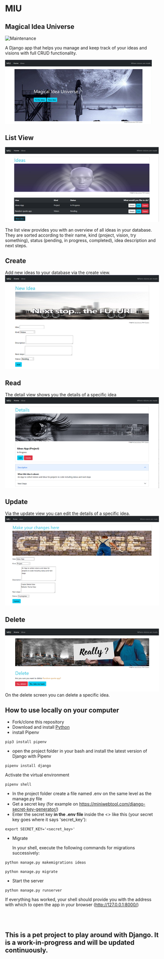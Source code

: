 # MIU

## Magical Idea Universe

![Maintenance](https://img.shields.io/badge/Maintained%3F-yes-green.svg)

A Django app that helps you manage and keep track of your ideas and visions with full CRUD functionality.

![screenshot](static/img/screenshot_home.PNG)

## List View

![screenshot](static/img/screenshot_idealist.PNG)

The list view provides you with an overview of all ideas in your database. They are sorted according to their name, kind (project, vision, try something), status (pending, in progress, completed), idea description and next steps.

## Create

Add new ideas to your database via the create view.
![screenshot](static/img/screenshot_new.PNG)

## Read

The detail view shows you the details of a specific idea
![screenshot](static/img/screenshot_details.PNG)

## Update

Via the update view you can edit the details of a specific idea.
![screenshot](static/img/screenshot_edit.PNG)

## Delete

![screenshot](static/img/screenshot_delete.PNG)
On the delete screen you can delete a specific idea.

## How to use locally on your computer

- Fork/clone this repository
- Download and install [Python](https://www.python.org/downloads/)
- install Pipenv

```
pip3 install pipenv
```

- open the project folder in your bash and install the latest version of Django with Pipenv

```
pipenv install django
```

Activate the virtual environment

```
pipenv shell
```

- In the project folder create a file named .env on the same level as the manage.py file
- Get a secret key (for example on https://miniwebtool.com/django-secret-key-generator/)
- Enter the secret key **in the .env file** inside the <> like this (your secret key goes where it says 'secret_key'):

```
export SECRET_KEY='<secret_key>'
```

- Migrate

  In your shell, execute the following commands for migrations successively:

```
python manage.py makemigrations ideas
```

```
python manage.py migrate
```

- Start the server

```
python manage.py runserver
```

If everything has worked, your shell should provide you with the address with which to open the app in your browser (http://127.0.0.1:8000/)

<br/>
<br/>

## This is a pet project to play around with Django. It is a work-in-progress and will be updated continuously.
